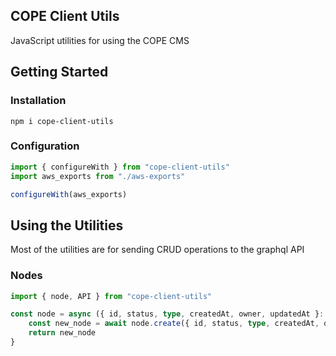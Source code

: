 ## COPE Client Utils

JavaScript utilities for using the COPE CMS

## Getting Started

### Installation
```
npm i cope-client-utils
```

### Configuration
```js
import { configureWith } from "cope-client-utils"
import aws_exports from "./aws-exports"

configureWith(aws_exports)
```

## Using the Utilities

Most of the utilities are for sending CRUD operations to the graphql API

### Nodes

```ts
import { node, API } from "cope-client-utils"

const node = async ({ id, status, type, createdAt, owner, updatedAt }: API.CreateNodeInput) => {
    const new_node = await node.create({ id, status, type, createdAt, owner, updatedAt })
    return new_node
}
```

